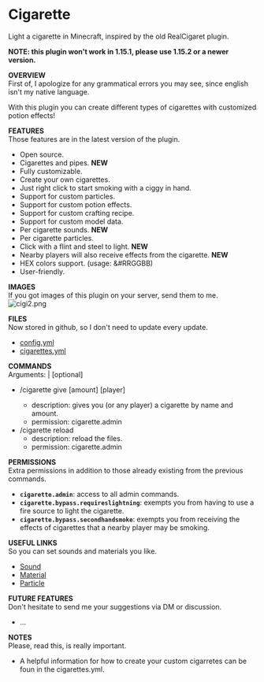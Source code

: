 # Cigarette
Light a cigarette in Minecraft, inspired by the old RealCigaret plugin.


**NOTE: this plugin won't work in 1.15.1, please use 1.15.2 or a newer version.**  

**OVERVIEW**  
First of, I apologize for any grammatical errors you may see, since english isn't my native language.  
  
With this plugin you can create different types of cigarettes with customized potion effects!  
  
**FEATURES**  
Those features are in the latest version of the plugin.  

-   Open source.
-   Cigarettes and pipes. **NEW**
-   Fully customizable.
-   Create your own cigarettes.
-   Just right click to start smoking with a ciggy in hand.
-   Support for custom particles.
-   Support for custom potion effects.
-   Support for custom crafting recipe.
-   Support for custom model data.
-   Per cigarette sounds. **NEW**
-   Per cigarette particles.
-   Click with a flint and steel to light. **NEW**
-   Nearby players will also receive effects from the cigarette. **NEW**
-   HEX colors support. (usage: &#RRGGBB)
-   User-friendly.

**IMAGES**  
If you got images of this plugin on your server, send them to me.  
![cigi2.png](https://www.spigotmc.org/attachments/cigi2-png.800618/)  

  
**FILES**  
Now stored in github, so I don't need to update every update.  

-   [config.yml](https://github.com/aematsubara/Cigarette/blob/master/src/main/resources/config.yml)
-   [cigarettes.yml](https://github.com/aematsubara/Cigarette/blob/master/src/main/resources/cigarettes.yml)

**COMMANDS**  
Arguments: <required> | [optional]  

-   /cigarette give <name> [amount] [player]
    -   description: gives you (or any player) a cigarette by name and amount.
    -   permission: cigarette.admin
-   /cigarette reload
    -   description: reload the files.
    -   permission: cigarette.admin

**PERMISSIONS**  
Extra permissions in addition to those already existing from the previous commands.  

-   **`cigarette.admin`**: access to all admin commands.
-   **`cigarette.bypass.requireslightning`**: exempts you from having to use a fire source to light the cigarette.
-   **`cigarette.bypass.secondhandsmoke`**: exempts you from receiving the effects of cigarettes that a nearby player may be smoking.

**USEFUL LINKS**  
So you can set sounds and materials you like.  

-   [Sound](https://hub.spigotmc.org/javadocs/spigot/org/bukkit/Sound.html)
-   [Material](https://hub.spigotmc.org/javadocs/spigot/org/bukkit/Material.html)
-   [Particle](http://.https://hub.spigotmc.org/javadocs/spigot/org/bukkit/Particle.html)

**FUTURE FEATURES**  
Don't hesitate to send me your suggestions via DM or discussion.  

-   ...

**NOTES**  
Please, read this, is really important.  

-   A helpful information for how to create your custom cigarretes can be foun in the cigarettes.yml.
